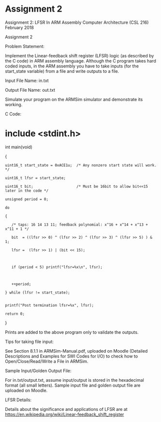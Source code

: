 # Assignment 2
Assignment 2: LFSR In ARM Assembly
Computer Architecture (CSL 216)
 February 2018

Assignment 2


Problem Statement:

Implement the Linear-feedback shift register (LFSR) logic (as described by the C code) in ARM assembly language. Although the C program takes hard coded inputs, in the ARM assembly you have to take inputs (for the start_state variable) from a file and write outputs to a file.

Input File Name: in.txt

Output File Name: out.txt

Simulate your program on the ARMSim simulator and demonstrate its working.


C Code:

# include <stdint.h>

int main(void)

{

    uint16_t start_state = 0xACE1u;  /* Any nonzero start state will work. */

    uint16_t lfsr = start_state;

    uint16_t bit;                    /* Must be 16bit to allow bit<<15 later in the code */

    unsigned period = 0;

    do

    {

       /* taps: 16 14 13 11; feedback polynomial: x^16 + x^14 + x^13 + x^11 + 1 */

       bit  = ((lfsr >> 0) ^ (lfsr >> 2) ^ (lfsr >> 3) ^ (lfsr >> 5) ) & 1;

       lfsr =  (lfsr >> 1) | (bit << 15);

     

       if (period < 5) printf("lfsr=%x\n", lfsr);

     

       ++period;

    } while (lfsr != start_state);


    printf("Post termination lfsr=%x", lfsr);   

    return 0;

}


Prints are added to the above program only to validate the outputs.


Tips for taking file input:

See Section 8.1.1 in ARMSim-Manual.pdf, uploaded on Moodle (Detailed Descriptions and Examples for SWI Codes for I/O) to check how to Open/Close/Read/Write a File in ARMSim.


Sample Input/Golden Output File:

For in.txt/output.txt, assume input/output is stored in the hexadecimal format (all small letters). Sample input file and golden output file are uploaded on Moodle.


LFSR Details:

Details about the significance and applications of LFSR are at https://en.wikipedia.org/wiki/Linear-feedback_shift_register
